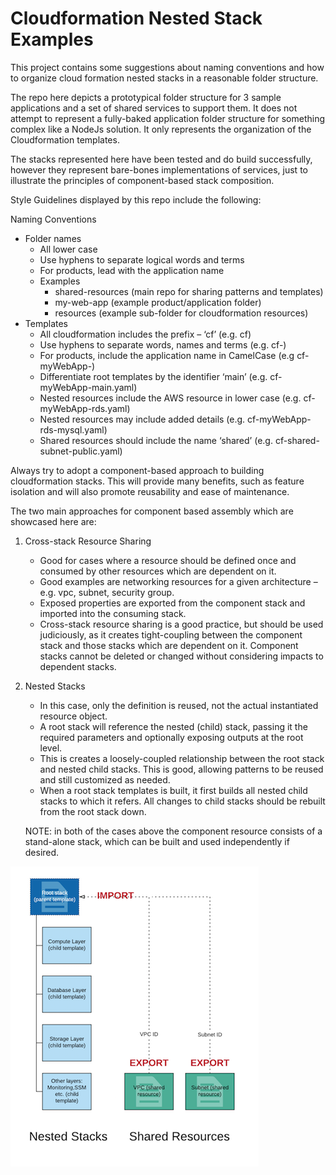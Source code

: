 # Cloudformation Nested Stack Examples

This project contains some suggestions about naming conventions and how to organize cloud formation nested stacks in a reasonable folder structure.   

The repo here depicts a prototypical folder structure for 3 sample applications and a set of shared services to support them.   It does not attempt to represent a fully-baked application folder structure for something complex like a NodeJs solution.   It only represents the organization of the Cloudformation templates.

The stacks represented here have been tested and do build successfully, however they represent bare-bones implementations of services, just to illustrate the principles of component-based stack composition.

Style Guidelines displayed by this repo include the following: 

Naming Conventions
* Folder names
  *	All lower case
  * Use hyphens to separate logical words and terms 
  *	For products, lead with the application name
  *	Examples
    * shared-resources  (main repo for sharing patterns and templates)
    * my-web-app (example product/application folder)
    * resources (example sub-folder for cloudformation resources)
* Templates
  * All cloudformation includes the prefix – ‘cf’  (e.g. cf)
  * Use hyphens to separate words, names and terms (e.g. cf-)
  * For products, include the application name in CamelCase (e.g  cf-myWebApp-)
  * Differentiate root templates by the identifier ‘main’  (e.g. cf-myWebApp-main.yaml)
  * Nested resources include the AWS resource in lower case (e.g. cf-myWebApp-rds.yaml)
  * Nested resources may include added details  (e.g. cf-myWebApp-rds-mysql.yaml)
  * Shared resources should include the name ‘shared’ (e.g. cf-shared-subnet-public.yaml) 

Always try to adopt a component-based approach to building cloudformation stacks.   This will provide many benefits, such as feature isolation and will also promote reusability and ease of maintenance.

The two main approaches for component based assembly which are showcased here are:
1. Cross-stack Resource Sharing
    * Good for cases where a resource should be defined once and consumed by other resources which are dependent on it.
    * Good examples are networking resources for a given architecture – e.g. vpc, subnet, security group.   
    * Exposed properties are exported from the component stack and imported into the consuming stack. 
    * Cross-stack resource sharing is a good practice, but should be used judiciously, as it creates tight-coupling between the component stack and those stacks which are dependent on it.  Component stacks cannot be deleted or changed without considering impacts to dependent stacks. 

2. Nested Stacks
    * In this case, only the definition is reused, not the actual instantiated resource object.
    * A root stack will reference the nested (child) stack, passing it the required parameters and optionally exposing outputs at the root level.
    * This is creates a loosely-coupled relationship between the root stack and nested child stacks.   This is good, allowing patterns to be reused and still customized as needed.
    * When a root stack templates is built, it first builds all nested child stacks to which it refers.   All changes to child stacks should be rebuilt from the root stack down.

    NOTE:  in both of the cases above the component resource consists of a stand-alone stack, which can be built and used independently if desired.  

![Component Stack Types](https://github.com/rjgleave/aws-cloudformation-nested-stacks/blob/master/assets/nested-stacks.png)
